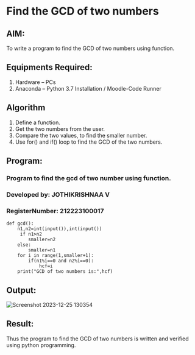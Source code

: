 # Find the GCD of two numbers

## AIM:
To write a program to find the GCD of two numbers using function.

## Equipments Required:
1. Hardware – PCs
2. Anaconda – Python 3.7 Installation / Moodle-Code Runner

## Algorithm
1. Define a function.
2. Get the two numbers from the user.
3. Compare the two values, to find the smaller number.
4. Use for() and if() loop to find the GCD of the two numbers.

## Program:


### Program to find the gcd of two number using function.
### Developed by: JOTHIKRISHNAA V
### RegisterNumber:  212223100017

~~~
def gcd():
    n1,n2=int(input()),int(input())
     if n1>n2
        smaller=n2
    else:
        smaller=n1
    for i in range(1,smaller+1):
        if(n1%i==0 and n2%i==0):
            hcf=i
    print("GCD of two numbers is:",hcf)
 ~~~
## Output:

![Screenshot 2023-12-25 130354](https://github.com/JothikrishnaaVengatesan/GCD-of-two-numbers/assets/148514555/b0f35a84-025c-4761-a438-649a09b61cfa)


## Result:
Thus the program to find the GCD of two numbers is written and verified using python programming.
